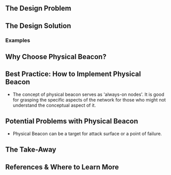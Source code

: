 ## The Design Problem 

## The Design Solution 

### Examples 

## Why Choose Physical Beacon? 

## Best Practice: How to Implement Physical Beacon
- The concept of physical beacon serves as 'always-on nodes'. It is good for grasping the specific aspects of the network for those who might not understand the conceptual aspect of it. 

## Potential Problems with Physical Beacon
- Physical Beacon can be a target for attack surface or a point of failure. 

## The Take-Away

## References & Where to Learn More 
